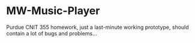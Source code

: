 # MW-Music-Player
Purdue CNIT 355 homework, just a last-minute working prototype, should contain a lot of bugs and problems...
